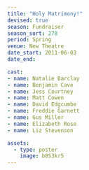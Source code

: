 ```yaml
---
title: "Holy Matrimony!"
devised: true
season: Fundraiser
season_sort: 278
period: Spring
venue: New Theatre
date_start: 2011-06-03
date_end:

cast:
- name: Natalie Barclay
- name: Benjamin Cave
- name: Jess Courtney
- name: Matt Cowen
- name: David Edgcumbe
- name: Freddie Garnett
- name: Gus Miller
- name: Elizabeth Rose
- name: Liz Stevenson

assets:
  - type: poster
    image: b8S3kr5
---
```

